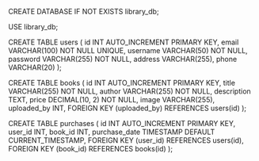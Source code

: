 CREATE DATABASE IF NOT EXISTS library_db;

USE library_db;

CREATE TABLE users (
    id INT AUTO_INCREMENT PRIMARY KEY,
    email VARCHAR(100) NOT NULL UNIQUE,
    username VARCHAR(50) NOT NULL,
    password VARCHAR(255) NOT NULL,
    address VARCHAR(255),
    phone VARCHAR(20)
);

CREATE TABLE books (
    id INT AUTO_INCREMENT PRIMARY KEY,
    title VARCHAR(255) NOT NULL,
    author VARCHAR(255) NOT NULL,
    description TEXT,
    price DECIMAL(10, 2) NOT NULL,
    image VARCHAR(255),
    uploaded_by INT,
    FOREIGN KEY (uploaded_by) REFERENCES users(id)
);

CREATE TABLE purchases (
    id INT AUTO_INCREMENT PRIMARY KEY,
    user_id INT,
    book_id INT,
    purchase_date TIMESTAMP DEFAULT CURRENT_TIMESTAMP,
    FOREIGN KEY (user_id) REFERENCES users(id),
    FOREIGN KEY (book_id) REFERENCES books(id)
);
